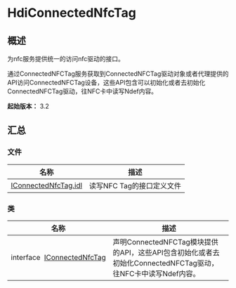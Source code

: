 # HdiConnectedNfcTag


## 概述

为nfc服务提供统一的访问nfc驱动的接口。

通过ConnectedNFCTag服务获取到ConnectedNFCTag驱动对象或者代理提供的API访问ConnectedNFCTag设备，这些API包含可以初始化或者去初始化ConnectedNFCTag驱动，往NFC卡中读写Ndef内容。

**起始版本：** 3.2


## 汇总


### 文件

| 名称 | 描述 | 
| -------- | -------- |
| [IConnectedNfcTag.idl](_i_connected_nfc_tag_8idl.md) | 读写NFC Tag的接口定义文件 | 


### 类

| 名称 | 描述 | 
| -------- | -------- |
| interface&nbsp;&nbsp;[IConnectedNfcTag](interface_i_connected_nfc_tag.md) | 声明ConnectedNFCTag模块提供的API，这些API包含初始化或者去初始化ConnectedNFCTag驱动，往NFC卡中读写Ndef内容。 | 
